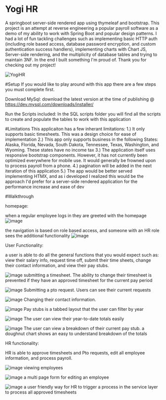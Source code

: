 # Yogi HR
 A springboot server-side rendered app using thymeleaf and bootstrap. This project is an attempt at reverse engineering a popular payroll software as a demo of my ability to work with Spring Boot and popular design patterns. I had a lot of fun tackling challenges such as implementing basic HTTP auth (including role based access, database password encryption, and custom authentication success handlers), implementing charts with Chart JS, Server-side rendering, and the multiplicity of database tables and trying to maintain 3NF. In the end I built something I'm proud of. Thank you for checking out my project!


![YogiHR](https://github.com/user-attachments/assets/58cf3cc8-ba6d-4e69-8d83-1fe06f97f6b9)

#Setup
If you would like to play around with this app there are a few steps you must complete first.

Download MySql:
download the latest version at the time of publishing @ https://dev.mysql.com/downloads/installer/

Run the Scripts included:
In the SQL scripts folder you will find all the scripts to create and populate the tables to work with this application


#Limitations
This applicaiton has a few inherant limitations: 
  1.) It only supports basic timesheets. This was a design choice for ease of implementation
  2.) This app only supports business in the following States: Alaska, Florida, Nevada, South Dakota, Tennessee, Texas, Washington, and Wyoming. These states have no income tax
  3.) The application itself uses responsive bootstrap components. However, it has not currently been optimized everywhere for mobile use. It would generally be frowned upon to process payroll from a phone.
  4.) pagination will be added in the next iteration of this application
  5.) The app would be better served implementing HTMX, and as i developed I realized this would be the approach I'd prefer for a server-side rendered application for the performance increase and ease of dev

#Walkthrough

homepage:

when a regular employee logs in they are greeted with the homepage
![image](https://github.com/user-attachments/assets/66e62a30-81c8-4c00-96de-37c401a94416)

the navigation is based on role based access, and someone with an HR role sees the additional functionality
![image](https://github.com/user-attachments/assets/ec8d2a4c-41ab-4bf9-9eee-b6a0136bd7a3)

User Functionality:

a user is able to do all the general functions that you would expect such as: view their salary info, request time off, submit their time sheets, change their contact information, and view their pay stubs.


![image](https://github.com/user-attachments/assets/fee02dda-e009-413c-b44e-a718c8a33448)
submitting a timesheet. The ability to change their timesheet is prevented if they have an approved timesheet for the current pay period

![image](https://github.com/user-attachments/assets/a99bd51d-2947-4f06-8b18-69b93eac6aa3)
Submitting a pto request. Users can see their current requests

![image](https://github.com/user-attachments/assets/8c6eb77b-f806-4072-bcd7-2588587dce88)
Changing their contact information.

![image](https://github.com/user-attachments/assets/f2720fa4-2530-4137-974d-d3bce56344e5)
Pay stubs is a tabbed layout that the user can filter by year

![image](https://github.com/user-attachments/assets/52f6d701-d7a8-4676-97f6-fda52020ddd3)
The user can view their year-to-date totals easily

![image](https://github.com/user-attachments/assets/cd61e047-798b-4cdd-9301-21306c2ba2ce)
The user can view a breakdown of their current pay stub. a doughnut chart shows an easy to understand breakdown of the totals


HR functionality:

HR is able to approve timesheets and Pto requests, edit all employee information, and process payroll.


![image](https://github.com/user-attachments/assets/c2e889cb-70a6-4614-9733-084d9087da79)
viewing employees

![image](https://github.com/user-attachments/assets/714691fd-8fc5-4002-9816-b548664b27bf)
a multi page form for editing an employee

![image](https://github.com/user-attachments/assets/159d3773-9201-4e0f-9cd5-4fe861e59802)
a user friendly way for HR to trigger a process in the service layer to process all approved timesheets











  
